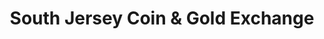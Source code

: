 ---
title: "South Jersey Coin & Gold Exchange"
url: /pemberton/south-jersey-coin-and-gold-exchange/
shop: jewelry
---